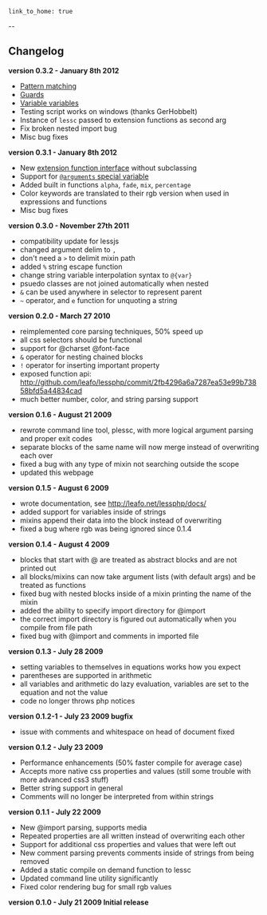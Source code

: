    link_to_home: true
--

## Changelog

<a name="v0.3.2"></a>
**version 0.3.2 - January 8th 2012**

* [Pattern matching](http://leafo.net/lessphp/docs/index.html#pattern_matching)
* [Guards](http://leafo.net/lessphp/docs/index.html#guards)
* [Variable variables](http://leafo.net/lessphp/docs/index.html#variables)
* Testing script works on windows (thanks GerHobbelt)
* Instance of `lessc` passed to extension functions as second arg
* Fix broken nested import bug
* Misc bug fixes

<a name="v0.3.1"></a>
**version 0.3.1 - January 8th 2012**

* New [extension function
  interface](http://leafo.net/lessphp/docs/index.html#custom_functions) without
  subclassing
* Support for [`@arguments` special
  variable](http://leafo.net/lessphp/docs/index.html#arguments_variable)
* Added built in functions `alpha`, `fade`, `mix`, `percentage`
* Color keywords are translated to their rgb version when used in expressions
  and functions
* Misc bug fixes

<a name="v0.3.0"></a>
**version 0.3.0 - November 27th 2011**

* compatibility update for lessjs
* changed argument delim to `,`
* don't need a `>` to delimit mixin path
* added `%` string escape function
* change string variable interpolation syntax to `@{var}`
* psuedo classes are not joined automatically when nested
* `&` can be used anywhere in selector to represent parent
* `~` operator, and `e` function for unquoting a string

<a name="v0.2.0"></a>
**version 0.2.0 - March 27 2010**

-   reimplemented core parsing techniques, 50% speed up
-   all css selectors should be functional
-   support for @charset @font-face
-   `&` operator for nesting chained blocks
-   `!` operator for inserting important property
-   exposed function api: <http://github.com/leafo/lessphp/commit/2fb4296a6a7287ea53e99b73858bfd5a44834cad>
-   much better number, color, and string parsing support

<a name="v0.1.6"></a>
**version 0.1.6 - August 21 2009**

-   rewrote command line tool, plessc, with more logical argument
    parsing and proper exit codes
-   separate blocks of the same name will now merge instead of
    overwriting each over
-   fixed a bug with any type of mixin not searching outside the scope
-   updated this webpage

<a name="v0.1.5"></a>
**version 0.1.5 - August 6 2009**

-   wrote documentation, see <http://leafo.net/lessphp/docs/>
-   added support for variables inside of strings
-   mixins append their data into the block instead of overwriting
-   fixed a bug where rgb was being ignored since 0.1.4


<a name="v0.1.4"></a>
**version 0.1.4 - August 4 2009**

-   blocks that start with @ are treated as abstract blocks and are not
    printed out
-   all blocks/mixins can now take argument lists (with default args)
    and be treated as functions
-   fixed bug with nested blocks inside of a mixin printing the name of
    the mixin
-   added the ability to specify import directory for @import
-   the correct import directory is figured out automatically when you
    compile from file path
-   fixed bug with @import and comments in imported file

<a name="v0.1.3"></a>
**version 0.1.3 - July 28 2009**

-   setting variables to themselves in equations works how you expect
-   parentheses are supported in arithmetic
-   all variables and arithmetic do lazy evaluation, variables are set
    to the equation and not the value
-   code no longer throws php notices

<a name="v0.1.2-1"></a>
**version 0.1.2-1 - July 23 2009 bugfix**

-   issue with comments and whitespace on head of document fixed

<a name="v0.1.2"></a>
**version 0.1.2 - July 23 2009**

-   Performance enhancements (50% faster compile for average case)
-   Accepts more native css properties and values (still some trouble
    with more advanced css3 stuff)
-   Better string support in general
-   Comments will no longer be interpreted from within strings

<a name="v0.1.1"></a>
**version 0.1.1 - July 22 2009**

-   New @import parsing, supports media
-   Repeated properties are all written instead of overwriting each
    other
-   Support for additional css properties and values that were left out
-   New comment parsing prevents comments inside of strings from being
    removed
-   Added a static compile on demand function to lessc
-   Updated command line utility significantly
-   Fixed color rendering bug for small rgb values

<a name="v0.1.0"></a>
**version 0.1.0 - July 21 2009 Initial release**

